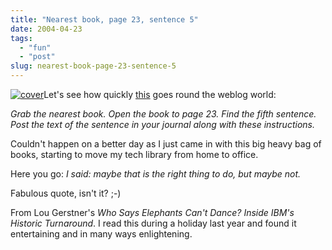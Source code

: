 ```yaml
---
title: "Nearest book, page 23, sentence 5"
date: 2004-04-23
tags: 
  - "fun"
  - "post"
slug: nearest-book-page-23-sentence-5
---
```


[![cover](http://codeconsult.ch/bertrand/archives/images/0060523794.01.MZZZZZZZ.jpg)](http://www.amazon.com/exec/obidos/ASIN/0060523794/bertrandswebl-20)Let's see how quickly [this](http://blogs.cocoondev.org/mpo/archives/001873.html) goes round the weblog world:

_Grab the nearest book. Open the book to page 23. Find the fifth sentence. Post the text of the sentence in your journal along with these instructions._

Couldn't happen on a better day as I just came in with this big heavy bag of books, starting to move my tech library from home to office.

Here you go: _I said: maybe that is the right thing to do, but maybe not._

Fabulous quote, isn't it? ;-)

From Lou Gerstner's _Who Says Elephants Can't Dance? Inside IBM's Historic Turnaround_. I read this during a holiday last year and found it entertaining and in many ways enlightening.
